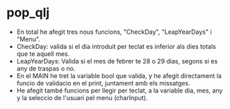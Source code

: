 # pop_qlj

- En total he afegit tres nous funcions, "CheckDay", "LeapYearDays" i "Menu".
- CheckDay: valida si el dia introduit per teclat es inferior als dies totals que te aquell mes.
- LeapYearDays: Valida si el mes de febrer te 28 o 29 dias, segons si es any de traspas o no.
- En el MAIN he tret la variable bool que valida, y he afegit directament la funcio de validacio en el print, juntament amb els missatges.
- He afegit també funcions per llegir per teclat, a la variable dia, mes, any y la seleccio de l'usuari pel menu (charInput).
